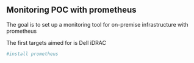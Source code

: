 ## Monitoring POC with prometheus

The goal is to set up a monitoring tool for on-premise infrastructure with prometheus

The first targets aimed for is Dell iDRAC

```bash
#install prometheus

```